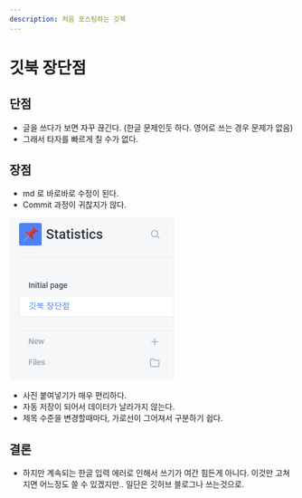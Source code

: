 ```yaml
---
description: 처음 포스팅하는 깃북
---
```


# 깃북 장단점

## 단점

* 글을 쓰다가 보면 자꾸 끊긴다. \(한글 문제인듯 하다. 영어로 쓰는 경우 문제가 없음\)
* 그래서 타자를 빠르게 칠 수가 없다. 

## 장점

* md 로 바로바로 수정이 된다. 
* Commit 과정이 귀찮지가 않다. 

![](.gitbook/assets/image.png)

* 사진 붙여넣기가 매우 편리하다.
* 자동 저장이 되어서 데이터가 날라가지 않는다. 
* 제목 수준을 변경할때마다, 가로선이 그어져서 구분하기 쉽다.



## 결론

* 하지만 계속되는 한글 입력 에러로 인해서 쓰기가 여간 힘든게 아니다. 이것만 고쳐지면 어느정도 쓸 수 있겠지만.. 일단은 깃허브 블로그나 쓰는것으로.

